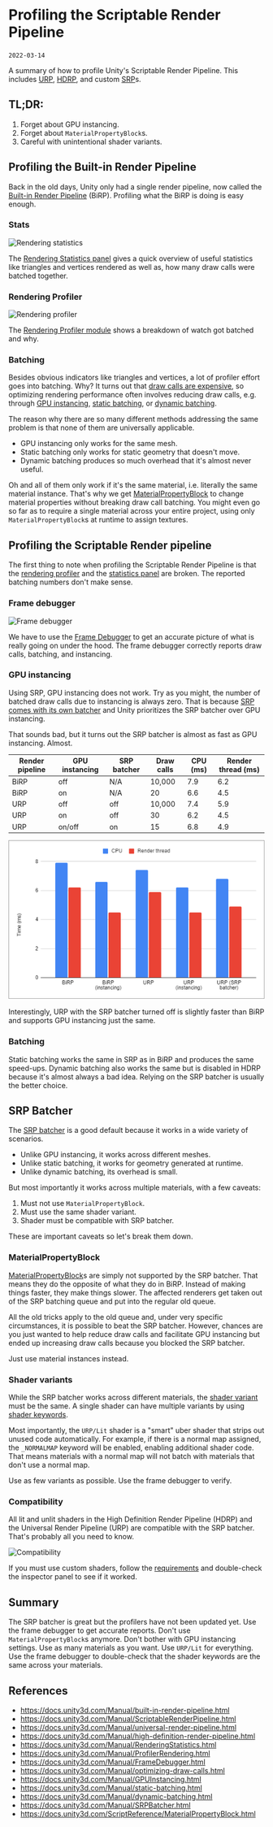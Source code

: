 # Profiling the Scriptable Render Pipeline
`2022-03-14`

A summary of how to profile Unity's Scriptable Render Pipeline. This includes [URP](https://docs.unity3d.com/Manual/universal-render-pipeline.html), [HDRP](https://docs.unity3d.com/Manual/high-definition-render-pipeline.html), and custom [SRP](https://docs.unity3d.com/Manual/ScriptableRenderPipeline.html)s.

## TL;DR:
1. Forget about GPU instancing.
2. Forget about `MaterialPropertyBlock`s.
3. Careful with unintentional shader variants.

## Profiling the Built-in Render Pipeline
Back in the old days, Unity only had a single render pipeline, now called the [Built-in Render Pipeline](https://docs.unity3d.com/Manual/built-in-render-pipeline.html) (BiRP). Profiling what the BiRP is doing is easy enough.

### Stats
![Rendering statistics](https://docs.unity3d.com/uploads/Main/GameViewStats.png)

The [Rendering Statistics panel](https://docs.unity3d.com/Manual/RenderingStatistics.html) gives a quick overview of useful statistics like triangles and vertices rendered as well as, how many draw calls were batched together.

### Rendering Profiler
![Rendering profiler](https://docs.unity3d.com/uploads/Main/RenderProfiler.png)

The [Rendering Profiler module](https://docs.unity3d.com/Manual/ProfilerRendering.html) shows a breakdown of watch got batched and why.

### Batching
Besides obvious indicators like triangles and vertices, a lot of profiler effort goes into batching. Why? It turns out that [draw calls are expensive](https://docs.unity3d.com/Manual/optimizing-draw-calls.html), so optimizing rendering performance often involves reducing draw calls, e.g. through [GPU instancing](https://docs.unity3d.com/Manual/GPUInstancing.html), [static batching](https://docs.unity3d.com/Manual/static-batching.html), or [dynamic batching](https://docs.unity3d.com/Manual/dynamic-batching.html).

The reason why there are so many different methods addressing the same problem is that none of them are universally applicable.
- GPU instancing only works for the same mesh.
- Static batching only works for static geometry that doesn't move.
- Dynamic batching produces so much overhead that it's almost never useful.

Oh and all of them only work if it's the same material, i.e. literally the same material instance. That's why we get [MaterialPropertyBlock](https://docs.unity3d.com/ScriptReference/MaterialPropertyBlock.html) to change material properties without breaking draw call batching. You might even go so far as to require a single material across your entire project, using only `MaterialPropertyBlock`s at runtime to assign textures.

## Profiling the Scriptable Render pipeline
The first thing to note when profiling the Scriptable Render Pipeline is that the [rendering profiler](https://docs.unity3d.com/Manual/ProfilerRendering.html) and the [statistics panel](https://docs.unity3d.com/Manual/RenderingStatistics.html) are broken. The reported batching numbers don't make sense.

### Frame debugger
![Frame debugger](https://docs.unity3d.com/uploads/Main/FrameDebugShaderProperties.jpg)

We have to use the [Frame Debugger](https://docs.unity3d.com/Manual/FrameDebugger.html) to get an accurate picture of what is really going on under the hood. The frame debugger correctly reports draw calls, batching, and instancing.

### GPU instancing
Using SRP, GPU instancing does not work. Try as you might, the number of batched draw calls due to instancing is always zero. That is because [SRP comes with its own batcher](https://docs.unity3d.com/Manual/SRPBatcher.html) and Unity prioritizes the SRP batcher over GPU instancing.

That sounds bad, but it turns out the SRP batcher is almost as fast as GPU instancing. Almost.

| Render pipeline | GPU instancing | SRP batcher | Draw calls | CPU (ms) | Render thread (ms) |
|-----------------|----------------|-------------|------------|----------|--------------------|
| BiRP            | off            | N/A         | 10,000     | 7.9      | 6.2                |
| BiRP            | on             | N/A         | 20         | 6.6      | 4.5                |
| URP             | off            | off         | 10,000     | 7.4      | 5.9                |
| URP             | on             | off         | 30         | 6.2      | 4.5                |
| URP             | on/off         | on          | 15         | 6.8      | 4.9                |

![GPU instancing](render-pipeline/instancing.png)

Interestingly, URP with the SRP batcher turned off is slightly faster than BiRP and supports GPU instancing just the same.

### Batching
Static batching works the same in SRP as in BiRP and produces the same speed-ups. Dynamic batching also works the same but is disabled in HDRP because it's almost always a bad idea. Relying on the SRP batcher is usually the better choice.

## SRP Batcher
The [SRP batcher](https://docs.unity3d.com/Manual/SRPBatcher.html) is a good default because it works in a wide variety of scenarios.
- Unlike GPU instancing, it works across different meshes.
- Unlike static batching, it works for geometry generated at runtime.
- Unlike dynamic batching, its overhead is small.

But most importantly it works across multiple materials, with a few caveats:
1. Must not use `MaterialPropertyBlock`.
2. Must use the same shader variant.
3. Shader must be compatible with SRP batcher.

These are important caveats so let's break them down.

### MaterialPropertyBlock
[MaterialPropertyBlock](https://docs.unity3d.com/ScriptReference/MaterialPropertyBlock.html)s are simply not supported by the SRP batcher. That means they do the opposite of what they do in BiRP. Instead of making things faster, they make things slower. The affected renderers get taken out of the SRP batching queue and put into the regular old queue.

All the old tricks apply to the old queue and, under very specific circumstances, it is possible to beat the SRP batcher. However, chances are you just wanted to help reduce draw calls and facilitate GPU instancing but ended up increasing draw calls because you blocked the SRP batcher.

Just use material instances instead.

### Shader variants
While the SRP batcher works across different materials, the [shader variant](https://docs.unity3d.com/Manual/shader-variants.html) must be the same. A single shader can have multiple variants by using [shader keywords](https://docs.unity3d.com/Manual/shader-keywords.html).

Most importantly, the `URP/Lit` shader is a "smart" uber shader that strips out unused code automatically. For example, if there is a normal map assigned, the `_NORMALMAP` keyword will be enabled, enabling additional shader code. That means materials with a normal map will not batch with materials that don't use a normal map.

Use as few variants as possible. Use the frame debugger to verify.

### Compatibility
All lit and unlit shaders in the High Definition Render Pipeline (HDRP) and the Universal Render Pipeline (URP) are compatible with the SRP batcher. That's probably all you need to know.

![Compatibility](https://docs.unity3d.com/uploads/Main/SRP_batcher_shader_compatibility.png)

If you must use custom shaders, follow the [requirements](https://docs.unity3d.com/Manual/SRPBatcher.html#shader-compatibility) and double-check the inspector panel to see if it worked.

## Summary
The SRP batcher is great but the profilers have not been updated yet. Use the frame debugger to get accurate reports. Don't use `MaterialPropertyBlock`s anymore. Don't bother with GPU instancing settings. Use as many materials as you want. Use `URP/Lit` for everything. Use the frame debugger to double-check that the shader keywords are the same across your materials.

## References
- https://docs.unity3d.com/Manual/built-in-render-pipeline.html
- https://docs.unity3d.com/Manual/ScriptableRenderPipeline.html
- https://docs.unity3d.com/Manual/universal-render-pipeline.html
- https://docs.unity3d.com/Manual/high-definition-render-pipeline.html
- https://docs.unity3d.com/Manual/RenderingStatistics.html
- https://docs.unity3d.com/Manual/ProfilerRendering.html
- https://docs.unity3d.com/Manual/FrameDebugger.html
- https://docs.unity3d.com/Manual/optimizing-draw-calls.html
- https://docs.unity3d.com/Manual/GPUInstancing.html
- https://docs.unity3d.com/Manual/static-batching.html
- https://docs.unity3d.com/Manual/dynamic-batching.html
- https://docs.unity3d.com/Manual/SRPBatcher.html
- https://docs.unity3d.com/ScriptReference/MaterialPropertyBlock.html
